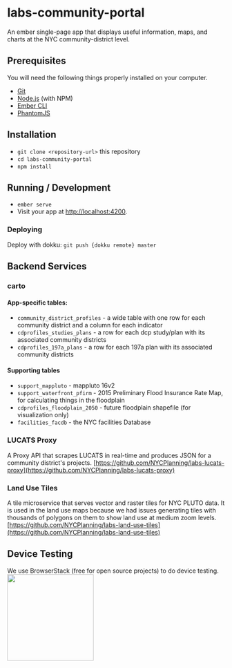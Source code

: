 # labs-community-portal

An ember single-page app that displays useful information, maps, and charts at the NYC community-district level.

## Prerequisites

You will need the following things properly installed on your computer.

* [Git](https://git-scm.com/)
* [Node.js](https://nodejs.org/) (with NPM)
* [Ember CLI](https://ember-cli.com/)
* [PhantomJS](http://phantomjs.org/)

## Installation

* `git clone <repository-url>` this repository
* `cd labs-community-portal`
* `npm install`

## Running / Development

* `ember serve`
* Visit your app at [http://localhost:4200](http://localhost:4200).

### Deploying

Deploy with dokku: `git push {dokku remote} master`

## Backend Services

### carto

#### App-specific tables:
- `community_district_profiles` - a wide table with one row for each community district and a column for each indicator
- `cdprofiles_studies_plans` - a row for each dcp study/plan with its associated community districts
- `cdprofiles_197a_plans` - a row for each 197a plan with its associated community districts

#### Supporting tables
- `support_mappluto` - mappluto 16v2
- `support_waterfront_pfirm` - 2015 Preliminary Flood Insurance Rate Map, for calculating things in the floodplain
- `cdprofiles_floodplain_2050` - future floodplain shapefile (for visualization only)
- `facilities_facdb` - the NYC facilities Database

### LUCATS Proxy
A Proxy API that scrapes LUCATS in real-time and produces JSON for a community district's projects.  [https://github.com/NYCPlanning/labs-lucats-proxy](https://github.com/NYCPlanning/labs-lucats-proxy)

### Land Use Tiles
A tile microservice that serves vector and raster tiles for NYC PLUTO data.  It is used in the land use maps because we had issues generating tiles with thousands of polygons on them to show land use at medium zoom levels.  [https://github.com/NYCPlanning/labs-land-use-tiles](https://github.com/NYCPlanning/labs-land-use-tiles)

## Device Testing
We use BrowserStack (free for open source projects) to do device testing.
<img src="https://www.browserstack.com/images/layout/browserstack-logo-600x315.png" width="200">
